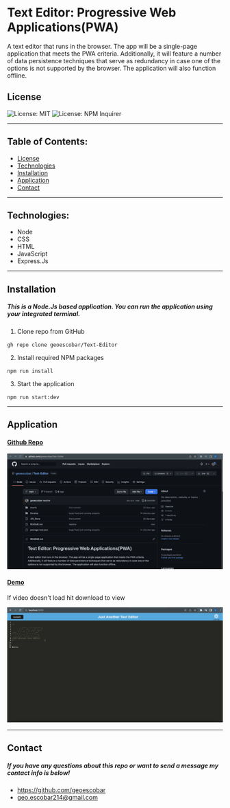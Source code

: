# Text Editor: Progressive Web Applications(PWA)

 A text editor that runs in the browser. The app will be a single-page application that meets the PWA criteria. Additionally, it will feature a number of data persistence techniques that serve as redundancy in case one of the options is not supported by the browser. The application will also function offline.

## License

![License: MIT](https://img.shields.io/badge/License-MIT-yellow.svg)
![License: NPM Inquirer](https://img.shields.io/npm/v/inquirer)

---

## Table of Contents:

- [License](#license)
- [Technologies](#technologies)
- [Installation](#installation)
- [Application](#application)
- [Contact](#contact)

---

## Technologies:

- Node
- CSS
- HTML
- JavaScript
- Express.Js

---

## Installation

##### This is a Node.Js based application. You can run the application using your integrated terminal.

1. Clone repo from GitHub

```
gh repo clone geoescobar/Text-Editor
```

2. Install required NPM packages 

```
npm run install
```

3. Start the application

```
npm run start:dev
```

---

## Application

#### [Github Repo](https://github.com/geoescobar/social-network-api)

![Repo](./Assets/repo.png)

#### [Demo](https://drive.google.com/file/d/1S9vip79GoECBN4KradmMrNQ2Qla76EdX/view)
If video doesn't load hit download to view

![demo](./Assets/demo.png)

---

## Contact

##### If you have any questions about this repo or want to send a message my contact info is below!

- https://github.com/geoescobar
- geo.escobar214@gmail.com
